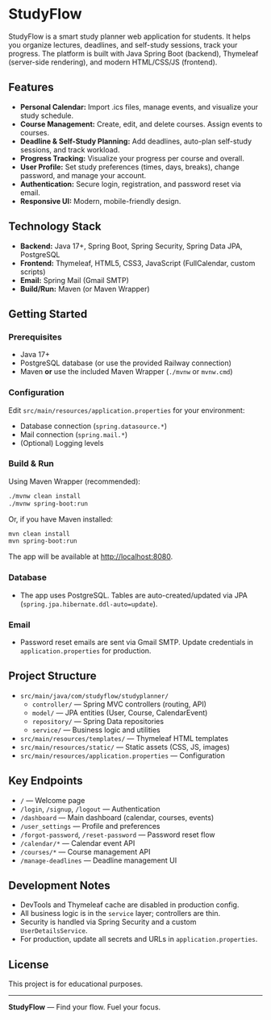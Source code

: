 # StudyFlow

StudyFlow is a smart study planner web application for students. It helps you organize lectures, deadlines, and self-study sessions, track your progress. The platform is built with Java Spring Boot (backend), Thymeleaf (server-side rendering), and modern HTML/CSS/JS (frontend).

## Features

- **Personal Calendar:** Import .ics files, manage events, and visualize your study schedule.
- **Course Management:** Create, edit, and delete courses. Assign events to courses.
- **Deadline & Self-Study Planning:** Add deadlines, auto-plan self-study sessions, and track workload.
- **Progress Tracking:** Visualize your progress per course and overall.
- **User Profile:** Set study preferences (times, days, breaks), change password, and manage your account.
- **Authentication:** Secure login, registration, and password reset via email.
- **Responsive UI:** Modern, mobile-friendly design.

## Technology Stack

- **Backend:** Java 17+, Spring Boot, Spring Security, Spring Data JPA, PostgreSQL
- **Frontend:** Thymeleaf, HTML5, CSS3, JavaScript (FullCalendar, custom scripts)
- **Email:** Spring Mail (Gmail SMTP)
- **Build/Run:** Maven (or Maven Wrapper)

## Getting Started

### Prerequisites

- Java 17+
- PostgreSQL database (or use the provided Railway connection)
- Maven **or** use the included Maven Wrapper (`./mvnw` or `mvnw.cmd`)

### Configuration

Edit `src/main/resources/application.properties` for your environment:

- Database connection (`spring.datasource.*`)
- Mail connection (`spring.mail.*`)
- (Optional) Logging levels

### Build & Run

Using Maven Wrapper (recommended):

```bash
./mvnw clean install
./mvnw spring-boot:run
```

Or, if you have Maven installed:

```bash
mvn clean install
mvn spring-boot:run
```

The app will be available at [http://localhost:8080](http://localhost:8080). 

### Database

- The app uses PostgreSQL. Tables are auto-created/updated via JPA (`spring.jpa.hibernate.ddl-auto=update`).

### Email

- Password reset emails are sent via Gmail SMTP. Update credentials in `application.properties` for production.

## Project Structure

- `src/main/java/com/studyflow/studyplanner/`  
  - `controller/` — Spring MVC controllers (routing, API)
  - `model/` — JPA entities (User, Course, CalendarEvent)
  - `repository/` — Spring Data repositories
  - `service/` — Business logic and utilities
- `src/main/resources/templates/` — Thymeleaf HTML templates
- `src/main/resources/static/` — Static assets (CSS, JS, images)
- `src/main/resources/application.properties` — Configuration

## Key Endpoints

- `/` — Welcome page
- `/login`, `/signup`, `/logout` — Authentication
- `/dashboard` — Main dashboard (calendar, courses, events)
- `/user_settings` — Profile and preferences
- `/forgot-password`, `/reset-password` — Password reset flow
- `/calendar/*` — Calendar event API
- `/courses/*` — Course management API
- `/manage-deadlines` — Deadline management UI

## Development Notes

- DevTools and Thymeleaf cache are disabled in production config.
- All business logic is in the `service` layer; controllers are thin.
- Security is handled via Spring Security and a custom `UserDetailsService`.
- For production, update all secrets and URLs in `application.properties`.

## License

This project is for educational purposes.

---

**StudyFlow** — Find your flow. Fuel your focus.